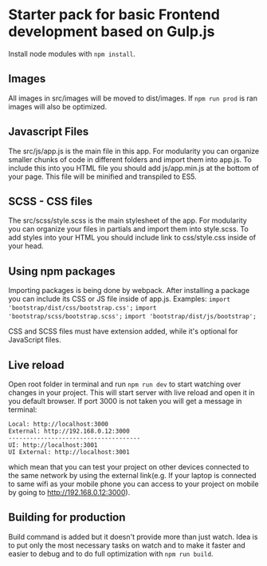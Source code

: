 # Starter pack for basic Frontend development based on Gulp.js

Install node modules with `npm install`.

## Images
All images in src/images will be moved to dist/images. If ```npm run prod``` is ran images will also be optimized. 

## Javascript Files
The src/js/app.js is the main file in this app. For modularity you can organize smaller chunks of code in different folders and import them into app.js. To include this into you HTML file you should add js/app.min.js at the bottom of your page. This file will be minified and transpiled to ES5.

## SCSS - CSS files
The src/scss/style.scss is the main stylesheet of the app. For modularity you can organize your files in partials and import them into style.scss. To add styles into your HTML you should include link to css/style.css inside of your head.

## Using npm packages
Importing packages is being done by webpack. After installing a package you can include its CSS or JS file inside of app.js. 
Examples: 
```import 'bootstrap/dist/css/bootstrap.css';```
```import 'bootstrap/scss/bootstrap.scss';```
```import 'bootstrap/dist/js/bootstrap';```

CSS and SCSS files must have extension added, while it's optional for JavaScript files.

## Live reload
Open root folder in terminal and run `npm run dev` to start watching over changes in your project. This will start server with live reload and open it in you default browser. If port 3000 is not taken you will get a message in terminal:

    Local: http://localhost:3000
    External: http://192.168.0.12:3000
    -------------------------------------
    UI: http://localhost:3001
    UI External: http://localhost:3001 

which mean that you can test your project on other devices connected to the same network by using the external link(e.g. If your laptop is connected to same wifi as your mobile phone you can access to your project on mobile by going to http://192.168.0.12:3000).

## Building for production
Build command is added but it doesn't provide more than just watch. Idea is to put only the most necessary tasks on watch and to make it faster and easier to debug and to do full optimization with `npm run build`.